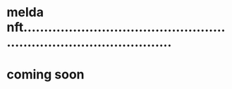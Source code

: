 # melda nft.........................................................................................
# coming soon
